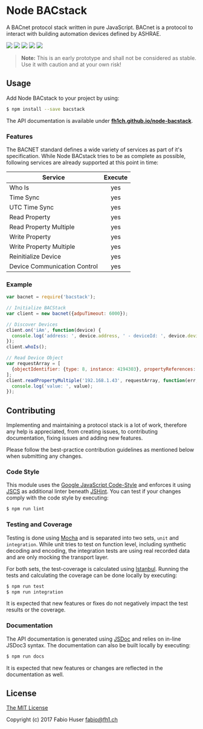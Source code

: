 # Node BACstack

A BACnet protocol stack written in pure JavaScript. BACnet is a protocol to
interact with building automation devices defined by ASHRAE.

[![](https://badge.fury.io/js/bacstack.svg)](http://badge.fury.io/js/bacstack)
[![](https://travis-ci.org/fh1ch/node-bacstack.svg?branch=master)](https://travis-ci.org/fh1ch/node-bacstack)
[![](https://coveralls.io/repos/fh1ch/node-bacstack/badge.svg?branch=master)](https://coveralls.io/r/fh1ch/node-bacstack?branch=master)
[![](https://codeclimate.com/github/fh1ch/node-bacstack/badges/gpa.svg)](https://codeclimate.com/github/fh1ch/node-bacstack)
[![](https://david-dm.org/fh1ch/node-bacstack/status.svg)](https://david-dm.org/fh1ch/node-bacstack)

> **Note:** This is an early prototype and shall not be considered as stable.
> Use it with caution and at your own risk!

## Usage

Add Node BACstack to your project by using:

``` sh
$ npm install --save bacstack
```

The API documentation is available under **[fh1ch.github.io/node-bacstack](https://fh1ch.github.io/node-bacstack)**.

### Features

The BACNET standard defines a wide variety of services as part of it's
specification. While Node BACstack tries to be as complete as possible,
following services are already supported at this point in time:

| Service                      | Execute |
|------------------------------|:-------:|
| Who Is                       | yes     |
| Time Sync                    | yes     |
| UTC Time Sync                | yes     |
| Read Property                | yes     |
| Read Property Multiple       | yes     |
| Write Property               | yes     |
| Write Property Multiple      | yes     |
| Reinitialize Device          | yes     |
| Device Communication Control | yes     |

### Example

``` js
var bacnet = require('bacstack');

// Initialize BACStack
var client = new bacnet({adpuTimeout: 6000});

// Discover Devices
client.on('iAm', function(device) {
  console.log('address: ', device.address, ' - deviceId: ', device.deviceId, ' - maxAdpu: ', device.maxAdpu, ' - segmentation: ', device.segmentation, ' - vendorId: ', device.vendorId);
});
client.whoIs();

// Read Device Object
var requestArray = [
  {objectIdentifier: {type: 8, instance: 4194303}, propertyReferences: [{propertyIdentifier: 8}]}
];
client.readPropertyMultiple('192.168.1.43', requestArray, function(err, value) {
  console.log('value: ', value);
});
```

## Contributing

Implementing and maintaining a protocol stack is a lot of work, therefore any
help is appreciated, from creating issues, to contributing documentation, fixing
issues and adding new features.

Please follow the best-practice contribution guidelines as mentioned below when
submitting any changes.

### Code Style

This module uses the [Google JavaScript Code-Style](https://google.github.io/styleguide/javascriptguide.xml)
and enforces it using [JSCS](http://jscs.info/) as additional linter beneath
[JSHint](http://jshint.com/). You can test if your changes comply with the code
style by executing:

``` sh
$ npm run lint
```

### Testing and Coverage

Testing is done using [Mocha](https://mochajs.org/) and is separated into two
sets, `unit` and `integration`. While unit tries to test on function level,
including synthetic decoding and encoding, the integration tests are using real
recorded data and are only mocking the transport layer.

For both sets, the test-coverage is calculated using [Istanbul](https://istanbul.js.org/).
Running the tests and calculating the coverage can be done locally by executing:

``` sh
$ npm run test
$ npm run integration
```

It is expected that new features or fixes do not negatively impact the test
results or the coverage.

### Documentation

The API documentation is generated using [JSDoc](http://usejsdoc.org/) and
relies on in-line JSDoc3 syntax. The documentation can also be built locally by
executing:

``` sh
$ npm run docs
```

It is expected that new features or changes are reflected in the documentation
as well.

## License

[The MIT License](http://opensource.org/licenses/MIT)

Copyright (c) 2017 Fabio Huser <fabio@fh1.ch>
